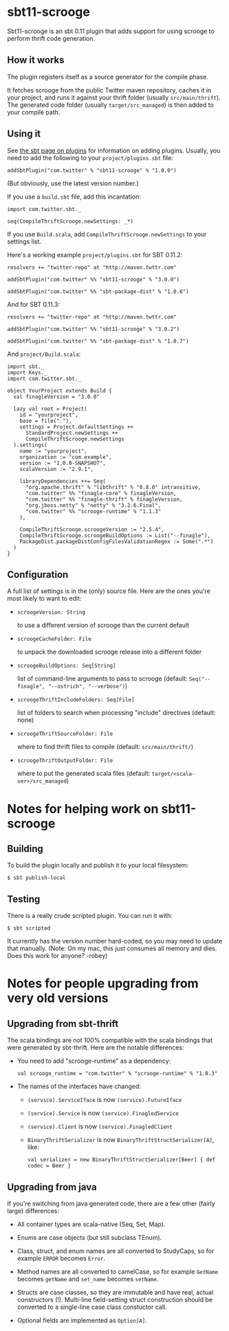 # sbt11-scrooge

Sbt11-scrooge is an sbt 0.11 plugin that adds support for using scrooge to
perform thrift code generation.

## How it works

The plugin registers itself as a source generator for the compile phase.

It fetches scrooge from the public Twitter maven repository, caches it in your
project, and runs it against your thrift folder (usually `src/main/thrift`).
The generated code folder (usually `target/src_managed`) is then added to your
compile path.

## Using it

See [the sbt page on plugins](https://github.com/harrah/xsbt/wiki/Plugins) for
information on adding plugins. Usually, you need to add the following to your
`project/plugins.sbt` file:

    addSbtPlugin("com.twitter" % "sbt11-scrooge" % "1.0.0")

(But obviously, use the latest version number.)

If you use a `build.sbt` file, add this incantation:

    import com.twitter.sbt._

    seq(CompileThriftScrooge.newSettings: _*)

If you use `Build.scala`, add `CompileThriftScrooge.newSettings` to your
settings list.

Here's a working example `project/plugins.sbt` for SBT 0.11.2:

    resolvers += "twitter-repo" at "http://maven.twttr.com"
    
    addSbtPlugin("com.twitter" %% "sbt11-scrooge" % "3.0.0")

    addSbtPlugin("com.twitter" %% "sbt-package-dist" % "1.0.6")

And for SBT 0.11.3:

    resolvers += "twitter-repo" at "http://maven.twttr.com"
    
    addSbtPlugin("com.twitter" %% "sbt11-scrooge" % "3.0.2")

    addSbtPlugin("com.twitter" %% "sbt-package-dist" % "1.0.7")

And `project/Build.scala`:

    import sbt._
    import Keys._
    import com.twitter.sbt._
    
    object YourProject extends Build {
      val finagleVersion = "3.0.0"
    
      lazy val root = Project(
        id = "yourproject",
        base = file("."),
        settings = Project.defaultSettings ++
          StandardProject.newSettings ++
          CompileThriftScrooge.newSettings
      ).settings(
        name := "yourproject",
        organization := "com.example",
        version := "1.0.0-SNAPSHOT",
        scalaVersion := "2.9.1",
        
        libraryDependencies ++= Seq(
          "org.apache.thrift" % "libthrift" % "0.8.0" intransitive,
          "com.twitter" %% "finagle-core" % finagleVersion,
          "com.twitter" %% "finagle-thrift" % finagleVersion,
          "org.jboss.netty" % "netty" % "3.2.6.Final",
          "com.twitter" %% "scrooge-runtime" % "1.1.3"
        ),
        
        CompileThriftScrooge.scroogeVersion := "2.5.4",
        CompileThriftScrooge.scroogeBuildOptions := List("--finagle"),
        PackageDist.packageDistConfigFilesValidationRegex := Some(".*")
      )
    }
  

## Configuration

A full list of settings is in the (only) source file. Here are the ones you're
most likely to want to edit:

- `scroogeVersion: String`

  to use a different version of scrooge than the current default

- `scroogeCacheFolder: File`

  to unpack the downloaded scrooge release into a different folder

- `scroogeBuildOptions: Seq[String]`

  list of command-line arguments to pass to scrooge (default:
  `Seq("--finagle", "--ostrich", "--verbose")`)

- `scroogeThriftIncludeFolders: Seq[File]`

  list of folders to search when processing "include" directives (default: none)

- `scroogeThriftSourceFolder: File`

  where to find thrift files to compile (default: `src/main/thrift/`)

- `scroogeThriftOutputFolder: File`

  where to put the generated scala files (default: `target/<scala-ver>/src_managed`)


# Notes for helping work on sbt11-scrooge

## Building

To build the plugin locally and publish it to your local filesystem:

    $ sbt publish-local

## Testing

There is a really crude scripted plugin. You can run it with:

    $ sbt scripted

It currently has the version number hard-coded, so you may need to update that
manually. (Note: On my mac, this just consumes all memory and dies. Does this
work for anyone? -robey)


# Notes for people upgrading from very old versions

## Upgrading from sbt-thrift

The scala bindings are not 100% compatible with the scala bindings that were
generated by sbt-thrift. Here are the notable differences:

- You need to add "scrooge-runtime" as a dependency:

    `val scrooge_runtime = "com.twitter" % "scrooge-runtime" % "1.0.3"`

- The names of the interfaces have changed:

  - `(service).ServiceIface` is now `(service).FutureIface`

  - `(service).Service` is now `(service).FinagledService`

  - `(service).Client` is now `(service).FinagledClient`

  - `BinaryThriftSerializer` is now `BinaryThriftStructSerializer[A]`, like:

      `val serializer = new BinaryThriftStructSerializer[Beer] { def codec = Beer }`

## Upgrading from java

If you're switching from java generated code, there are a few other (fairly
large) differences:

- All container types are scala-native (Seq, Set, Map).

- Enums are case objects (but still subclass TEnum).

- Class, struct, and enum names are all converted to StudyCaps, so for
  example `ERROR` becomes `Error`.

- Method names are all converted to camelCase, so for example `GetName`
  becomes `getName` and `set_name` becomes `setName`.

- Structs are case classes, so they are immutable and have real, actual
  constructors (!). Multi-line field-setting struct construction should be
  converted to a single-line case class constuctor call.

- Optional fields are implemented as `Option[A]`.
